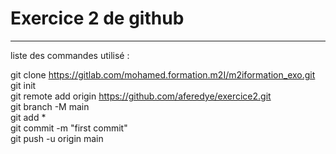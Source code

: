 # Exercice 2 de github  
******************************  
  
liste des commandes utilisé :  
  
git clone https://gitlab.com/mohamed.formation.m2I/m2iformation_exo.git  
git init  
git remote add origin https://github.com/aferedye/exercice2.git  
git branch -M main  
git add *  
git commit -m "first commit"  
git push -u origin main  
